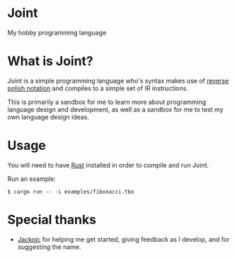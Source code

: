 # Joint
My hobby programming language 

# What is Joint?
Joint is a simple programming language who's syntax makes use of [reverse polish notation](https://en.wikipedia.org/wiki/Reverse_Polish_notation) and compiles to a simple set of IR instructions.

This is primarily a sandbox for me to learn more about programming language design and development, as well as a sandbox for me to test my own language design ideas.

# Usage
You will need to have [Rust](https://www.rust-lang.org/) installed in order to compile and run Joint.

Run an example:
```
$ cargo run -- -i examples/fibonacci.tbo
```

# Special thanks
* [Jackojc](https://github.com/Jackojc) for helping me get started, giving feedback as I develop, and for suggesting the name.